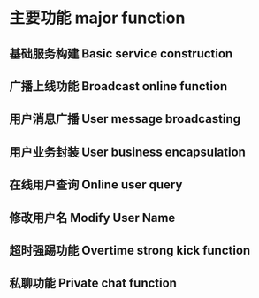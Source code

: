 # 主要功能 major function
## 基础服务构建 Basic service construction
## 广播上线功能 Broadcast online function
## 用户消息广播 User message broadcasting
## 用户业务封装 User business encapsulation
## 在线用户查询 Online user query
## 修改用户名 Modify User Name
## 超时强踢功能 Overtime strong kick function
## 私聊功能 Private chat function
